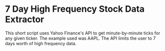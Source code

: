 # 7 Day High Frequency Stock Data Extractor

This short script uses Yahoo Finance's API to get minute-by-minute ticks for any given ticker. The example used was AAPL. The API limits the user to 7 days worth of high frequency data.
